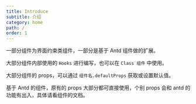 ```yaml
---
title: Introduce
subtitle: 介绍
category: home
path: /
order: 1
---
```


一部分组件为界面约束类组件，一部分是基于 Antd 组件做的扩展。

大部分组件内部使用的 `Hooks` 进行编写，也可以在 `Class 组件` 中使用。

大部分组件的 props，可以通过 `组件名.defaultProps` 获取或设置默认值。

基于 Antd 的组件，原有的 props 大部分都可直接使用，个别 props 会和 antd 的功能有出入，具体请看组件的文档。
